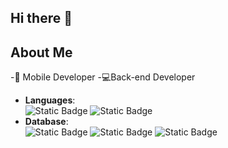 ## Hi there 👋

## About Me

-📱 Mobile Developer
-💻Back-end Developer

<p align="center">

- **Languages**:
    <br>
        ![Static Badge](https://img.shields.io/badge/Python%20-%200A2694?style=for-the-badge&logo=python&color=0A2694)
        ![Static Badge](https://img.shields.io/badge/TypeScript%20-%204F6FE8?style=for-the-badge&logo=TypeScript&color=4F6FE8)
  <br>
- **Database**:
    <br>
        ![Static Badge](https://img.shields.io/badge/Mysql-%20FFFFFF?style=for-the-badge&logo=Mysql&color=FFFFFF)
        ![Static Badge](https://img.shields.io/badge/PostgreSql-%2055B5ED?style=for-the-badge&logo=PostgreSql&color=55B5ED)
        ![Static Badge](https://img.shields.io/badge/MongoDB%20-%20317D32?style=for-the-badge&logo=mongodb&color=317D32)

